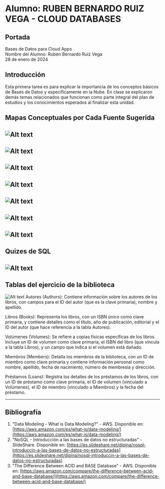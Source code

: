 
# Alumno: RUBEN BERNARDO RUIZ VEGA - CLOUD DATABASES

## Portada
Bases de Datos para Cloud Apps<br>
Nombre del Alumno: Rubén Bernardo Ruíz Vega<br>
28 de enero de 2024<br>

## Introducción
Esta primera tarea es para explicar la importancia de los conceptos básicos de Bases de Datos y específicamente en la Nube. En clase se explicaron demás temas relacionados que funcionan como parte integral del plan de estudios y los conocimientos esperados al finalizar esta unidad. 

## Mapas Conceptuales por Cada Fuente Sugerida
![Alt text](mapa1.png)
---
![Alt text](mapa2.png)
---
![Alt text](mapa3.png)
---
![Alt text](mapa4.png)
---
![Alt text](mapa5.png)
---
![Alt text](mapa6.png)
---
![Alt text](mapa7.png)
---
## Quizes de SQL
![Alt text](quizes.png)
---

## Tablas del ejercicio de la biblioteca
![Alt text](tablas.png)
Autores (Authors): Contiene información sobre los autores de los libros, con campos para el ID del autor (que es la clave primaria), nombre y apellido.<br>

Libros (Books): Representa los libros, con un ISBN único como clave primaria, y contiene detalles como el título, año de publicación, editorial y el ID del autor (que hace referencia a la tabla Autores).<br>

Volúmenes (Volumes): Se refiere a copias físicas específicas de los libros. Incluye un ID de volumen como clave primaria, el ISBN del libro (que vincula a la tabla Libros), y un campo que indica si el volumen está dañado.<br>

Miembros (Members): Detalla los miembros de la biblioteca, con un ID de miembro como clave primaria y contiene información personal como nombre, apellido, fecha de nacimiento, número de membresía y dirección.<br>

Préstamos (Loans): Registra los detalles de los préstamos de los libros, con un ID de préstamo como clave primaria, el ID de volumen (vinculado a Volúmenes), el ID de miembro (vinculado a Miembros) y la fecha del préstamo.<br>

---


## Bibliografía
1. "Data Modeling - What is Data Modeling?" - AWS. Disponible en: [https://aws.amazon.com/es/what-is/data-modeling/](https://aws.amazon.com/es/what-is/data-modeling/)
2. "NoSQL - Introducción a las bases de datos no estructuradas" - SlideShare. Disponible en: [https://es.slideshare.net/dipina/nosql-introduccin-a-las-bases-de-datos-no-estructuradas](https://es.slideshare.net/dipina/nosql-introduccin-a-las-bases-de-datos-no-estructuradas)
3. "The Difference Between ACID and BASE Database" - AWS. Disponible en: [https://aws.amazon.com/compare/the-difference-between-acid-and-base-database/](https://aws.amazon.com/compare/the-difference-between-acid-and-base-database/)
